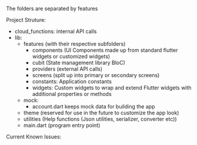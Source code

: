 The folders are separated by features

Project Struture:
- cloud_functions: internal API calls
- lib: 
    - features (with their respective subfolders)
        - components (UI Components made up from standard flutter widgets or customized widgets)
        - cubit (State management library BloC)
        - providers (external API calls)
        - screens (split up into primary or secondary screens)
        - constants: Application constants
        - widgets: Custom widgets to wrap and extend Flutter widgets with additional properties or methods
    - mock: 
        - account.dart keeps mock data for building the app
    - theme (reserved for use in the future to customize the app look)
    - utilities (Help functions (Json utilities, serializer, converter etc))
    - main.dart (program entry point)
    
Current Known Issues:
